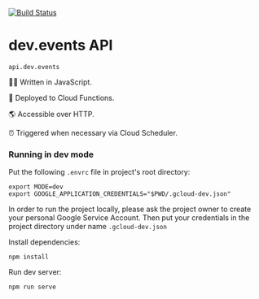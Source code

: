 [![Build Status](https://travis-ci.org/unicorncoding/devevents-api.svg?branch=master)](https://travis-ci.org/unicorncoding/devevents-api)
# dev.events API

```
api.dev.events
```

👩‍💻 Written in JavaScript. 

🚀 Deployed to Cloud Functions.

🌎 Accessible over HTTP.

⏰ Triggered when necessary via Cloud Scheduler.

### Running in dev mode

Put the following `.envrc` file in project's root directory:

```
export MODE=dev
export GOOGLE_APPLICATION_CREDENTIALS="$PWD/.gcloud-dev.json"
```

In order to run the project locally, please ask the project owner to create your personal Google Service Account. Then put your credentials in the project directory under name `.gcloud-dev.json` 

Install dependencies:
```
npm install
```

Run dev server:
```
npm run serve
```
